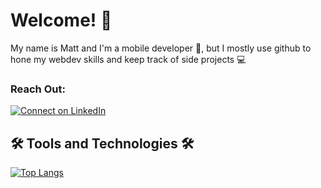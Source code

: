 # Welcome! :wave: #

My name is Matt and I'm a mobile developer :iphone:, but I mostly use github to hone my webdev skills and keep track of side projects :computer:

### Reach Out: ##
[![Connect on LinkedIn](https://img.shields.io/badge/--linkedin?label=LinkedIn&logo=LinkedIn&style=social)](https://www.linkedin.com/in/matt-de-la-o)

## :hammer_and_wrench: Tools and Technologies :hammer_and_wrench: ##

[![Top Langs](https://github-readme-stats.vercel.app/api/top-langs/?username=MattDeLaO&layout=compact)](https://github.com/anuraghazra/github-readme-stats)


